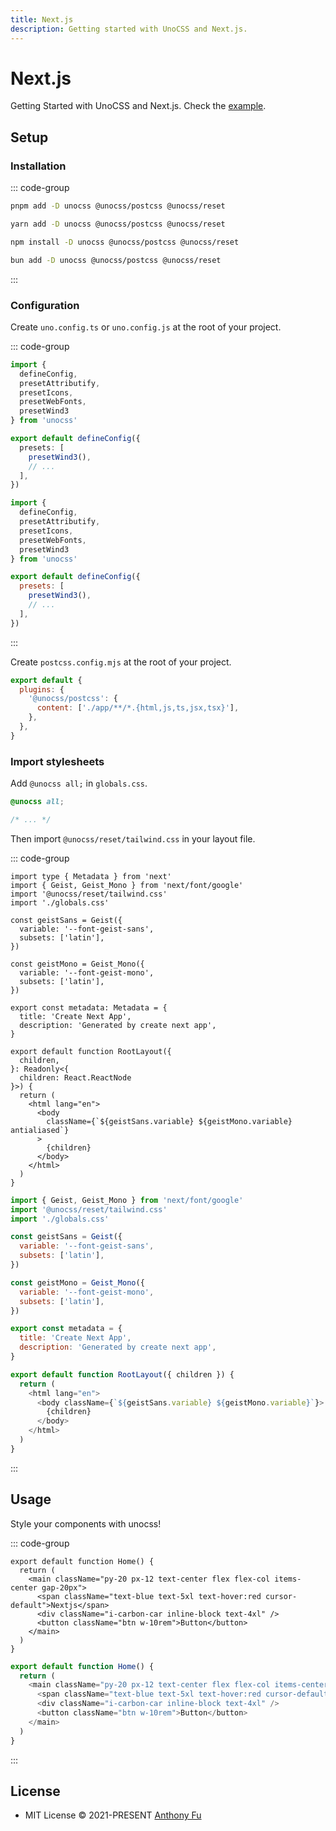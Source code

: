 ```yaml
---
title: Next.js
description: Getting started with UnoCSS and Next.js.
---
```


# Next.js

Getting Started with UnoCSS and Next.js. Check the [example](https://github.com/unocss/unocss/tree/main/examples/next).

## Setup

### Installation

::: code-group

```bash [pnpm]
pnpm add -D unocss @unocss/postcss @unocss/reset
```

```bash [yarn]
yarn add -D unocss @unocss/postcss @unocss/reset
```

```bash [npm]
npm install -D unocss @unocss/postcss @unocss/reset
```

```bash [bun]
bun add -D unocss @unocss/postcss @unocss/reset
```

:::

### Configuration

Create `uno.config.ts` or `uno.config.js` at the root of your project.

::: code-group

```ts [uno.config.ts]
import {
  defineConfig,
  presetAttributify,
  presetIcons,
  presetWebFonts,
  presetWind3
} from 'unocss'

export default defineConfig({
  presets: [
    presetWind3(),
    // ...
  ],
})
```

```js [uno.config.js]
import {
  defineConfig,
  presetAttributify,
  presetIcons,
  presetWebFonts,
  presetWind3
} from 'unocss'

export default defineConfig({
  presets: [
    presetWind3(),
    // ...
  ],
})
```

:::

Create `postcss.config.mjs` at the root of your project.

```js [postcss.config.mjs]
export default {
  plugins: {
    '@unocss/postcss': {
      content: ['./app/**/*.{html,js,ts,jsx,tsx}'],
    },
  },
}
```

### Import stylesheets

Add `@unocss all;` in `globals.css`.

```css [globals.css]
@unocss all;

/* ... */
```

Then import `@unocss/reset/tailwind.css` in your layout file.

::: code-group

```tsx [layout.tsx]
import type { Metadata } from 'next'
import { Geist, Geist_Mono } from 'next/font/google'
import '@unocss/reset/tailwind.css'
import './globals.css'

const geistSans = Geist({
  variable: '--font-geist-sans',
  subsets: ['latin'],
})

const geistMono = Geist_Mono({
  variable: '--font-geist-mono',
  subsets: ['latin'],
})

export const metadata: Metadata = {
  title: 'Create Next App',
  description: 'Generated by create next app',
}

export default function RootLayout({
  children,
}: Readonly<{
  children: React.ReactNode
}>) {
  return (
    <html lang="en">
      <body
        className={`${geistSans.variable} ${geistMono.variable} antialiased`}
      >
        {children}
      </body>
    </html>
  )
}
```

```js [layout.js]
import { Geist, Geist_Mono } from 'next/font/google'
import '@unocss/reset/tailwind.css'
import './globals.css'

const geistSans = Geist({
  variable: '--font-geist-sans',
  subsets: ['latin'],
})

const geistMono = Geist_Mono({
  variable: '--font-geist-mono',
  subsets: ['latin'],
})

export const metadata = {
  title: 'Create Next App',
  description: 'Generated by create next app',
}

export default function RootLayout({ children }) {
  return (
    <html lang="en">
      <body className={`${geistSans.variable} ${geistMono.variable}`}>
        {children}
      </body>
    </html>
  )
}
```

:::

## Usage

Style your components with unocss!

::: code-group

```tsx [page.tsx]
export default function Home() {
  return (
    <main className="py-20 px-12 text-center flex flex-col items-center gap-20px">
      <span className="text-blue text-5xl text-hover:red cursor-default">Nextjs</span>
      <div className="i-carbon-car inline-block text-4xl" />
      <button className="btn w-10rem">Button</button>
    </main>
  )
}
```

```js [page.js]
export default function Home() {
  return (
    <main className="py-20 px-12 text-center flex flex-col items-center gap-20px">
      <span className="text-blue text-5xl text-hover:red cursor-default">Nextjs</span>
      <div className="i-carbon-car inline-block text-4xl" />
      <button className="btn w-10rem">Button</button>
    </main>
  )
}
```

:::

## License

- MIT License &copy; 2021-PRESENT [Anthony Fu](https://github.com/antfu)
